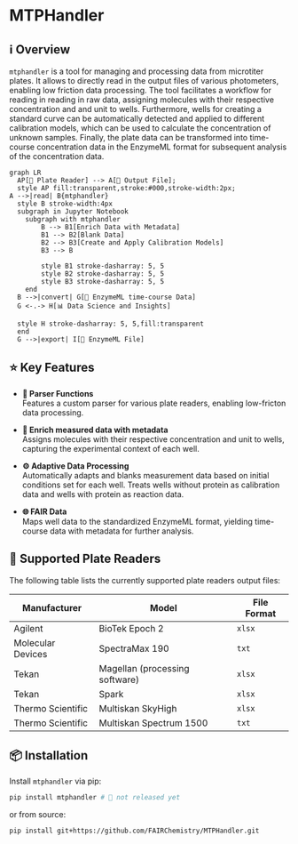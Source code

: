 # MTPHandler

## ℹ️ Overview

`mtphandler` is a tool for managing and processing data from microtiter plates. It allows to directly read in the output files of various photometers, enabling low friction data processing. The tool facilitates a workflow for reading in reading in raw data, assigning molecules with their respective concentration and and unit to wells. Furthermore, wells for creating a standard curve can be automatically detected and applied to different calibration models, which can be used to calculate the concentration of unknown samples. Finally, the plate data can be transformed into time-course concentration data in the EnzymeML format for subsequent analysis of the concentration data.

``` mermaid
graph LR
  AP[🧪 Plate Reader] --> A[📄 Output File];
  style AP fill:transparent,stroke:#000,stroke-width:2px;
A -->|read| B{mtphandler}
  style B stroke-width:4px
  subgraph in Jupyter Notebook
    subgraph with mtphandler
        B --> B1[Enrich Data with Metadata]
        B1 --> B2[Blank Data]
        B2 --> B3[Create and Apply Calibration Models]
        B3 --> B

        style B1 stroke-dasharray: 5, 5
        style B2 stroke-dasharray: 5, 5
        style B3 stroke-dasharray: 5, 5
    end
  B -->|convert| G[📄 EnzymeML time-course Data]
  G <-.-> H[📊 Data Science and Insights]

  style H stroke-dasharray: 5, 5,fill:transparent
  end
  G -->|export| I[📄 EnzymeML File]
```

## ⭐ Key Features

- **🚀 Parser Functions**  
   Features a custom parser for various plate readers, enabling low-fricton data processing.

- **🌟 Enrich measured data with metadata**  
    Assigns molecules with their respective concentration and unit to wells, capturing the experimental context of each well.

- **⚙️ Adaptive Data Processing**  
   Automatically adapts and blanks measurement data based on initial conditions set for each well. Treats wells without protein as calibration data and wells with protein as reaction data.

- **🌐 FAIR Data**  
   Maps well data to the standardized EnzymeML format, yielding time-course data with metadata for further analysis.

## 🔬 Supported Plate Readers

The following table lists the currently supported plate readers output files:

| Manufacturer       | Model                        | File Format |
|--------------------|------------------------------|-------------|
| Agilent            | BioTek Epoch 2               | `xlsx`      |
| Molecular Devices  | SpectraMax 190               | `txt`       |
| Tekan              | Magellan (processing software)| `xlsx`     |
| Tekan              | Spark                        | `xlsx`      |
| Thermo Scientific  | Multiskan SkyHigh            | `xlsx`      |
| Thermo Scientific  | Multiskan Spectrum 1500      | `txt`       |



## 📦 Installation

Install `mtphandler` via pip:

```bash
pip install mtphandler # 🚧 not released yet
```
or from source:

```bash
pip install git+https://github.com/FAIRChemistry/MTPHandler.git
```

